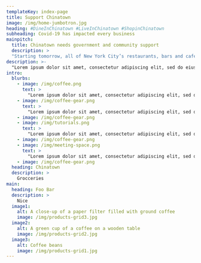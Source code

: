 ```yaml
---
templateKey: index-page
title: Support Chinatown
image: /img/home-jumbotron.jpg
heading: #DineInChinatown #LiveInChinatown #ShopinChinatown
subheading: Covid-19 has impacted every business
mainpitch:
  title: Chinatown needs government and community support
  description: >
  "Starting tomorrow, all of New York City’s restaurants, bars and cafes will be restricted to selling food through take-out or delivery only in an attempt to contain COVID-19. While most of the city’s small businesses are now grappling with the new economic reality, most Chinatown enterprises in Manhattan have been suffering, some more drastic than others, since late January. That’s already two months of reduced business, with some restaurants and stores reporting an 85% drop in sales." [-NPR MarketPlace](https://www.marketplace.org/2020/03/16/as-covid-19-spreads-manhattans-chinatown-contemplates-a-bleak-future/)
description: >-
  "Lorem ipsum dolor sit amet, consectetur adipiscing elit, sed do eiusmod tempor incididunt ut labore et dolore magna aliqua. Ut enim ad minim veniam, quis nostrud exercitation ullamco laboris nisi ut aliquip ex ea commodo consequat. Duis aute irure dolor in reprehenderit in voluptate velit esse cillum dolore eu fugiat nulla pariatur. Excepteur sint occaecat cupidatat non proident, sunt in culpa qui officia deserunt mollit anim id est laborum."
intro:
  blurbs:
    - image: /img/coffee.png
      text: >
        "Lorem ipsum dolor sit amet, consectetur adipiscing elit, sed do eiusmod tempor incididunt ut labore et dolore magna aliqua. Ut enim ad minim veniam, quis nostrud exercitation ullamco laboris nisi ut aliquip ex ea commodo consequat. Duis aute irure dolor in reprehenderit in voluptate velit esse cillum dolore eu fugiat nulla pariatur. Excepteur sint occaecat cupidatat non proident, sunt in culpa qui officia deserunt mollit anim id est laborum."
    - image: /img/coffee-gear.png
      text: >
        "Lorem ipsum dolor sit amet, consectetur adipiscing elit, sed do eiusmod tempor incididunt ut labore et dolore magna aliqua. Ut enim ad minim veniam, quis nostrud exercitation ullamco laboris nisi ut aliquip ex ea commodo consequat. Duis aute irure dolor in reprehenderit in voluptate velit esse cillum dolore eu fugiat nulla pariatur. Excepteur sint occaecat cupidatat non proident, sunt in culpa qui officia deserunt mollit anim id est laborum."
    - image: /img/coffee-gear.png
    - image: /img/tutorials.png
      text: >
        "Lorem ipsum dolor sit amet, consectetur adipiscing elit, sed do eiusmod tempor incididunt ut labore et dolore magna aliqua. Ut enim ad minim veniam, quis nostrud exercitation ullamco laboris nisi ut aliquip ex ea commodo consequat. Duis aute irure dolor in reprehenderit in voluptate velit esse cillum dolore eu fugiat nulla pariatur. Excepteur sint occaecat cupidatat non proident, sunt in culpa qui officia deserunt mollit anim id est laborum."
    - image: /img/coffee-gear.png
    - image: /img/meeting-space.png
      text: >
        "Lorem ipsum dolor sit amet, consectetur adipiscing elit, sed do eiusmod tempor incididunt ut labore et dolore magna aliqua. Ut enim ad minim veniam, quis nostrud exercitation ullamco laboris nisi ut aliquip ex ea commodo consequat. Duis aute irure dolor in reprehenderit in voluptate velit esse cillum dolore eu fugiat nulla pariatur. Excepteur sint occaecat cupidatat non proident, sunt in culpa qui officia deserunt mollit anim id est laborum."
    - image: /img/coffee-gear.png
  heading: Chinatown
  description: >
    Grocceries
main:
  heading: Foo Bar
  description: >
    Nice
  image1:
    alt: A close-up of a paper filter filled with ground coffee
    image: /img/products-grid3.jpg
  image2:
    alt: A green cup of a coffee on a wooden table
    image: /img/products-grid2.jpg
  image3:
    alt: Coffee beans
    image: /img/products-grid1.jpg
---
```

